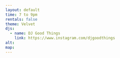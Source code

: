 ```yaml
---
layout: default
time: 7 to 9pm
rentals: false
theme: Velvet
djs:
  - name: DJ Good Things
    link: https://www.instagram.com/djgoodthings
alt:
map:
---
```

